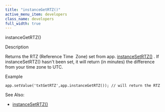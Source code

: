 ```yaml
---
title: "instanceGetRTZ()"
active_menu_item: developers
class_name: developers
full_width: true
---
```



instanceGetRTZ()

Description

Returns the RTZ (Reference Time  Zone) set from app. [instanceSetRTZ()](instancesetrtz) . If instanceSetRTZ() hasn't been set, it will return (in minutes) the difference from your time zone to UTC.

Example

    app.setValue('txtGetRTZ',app.instanceGetRTZ()); // will return the RTZ if set
   

See Also:

 - [instanceSetRTZ()](instancesetrtz)

